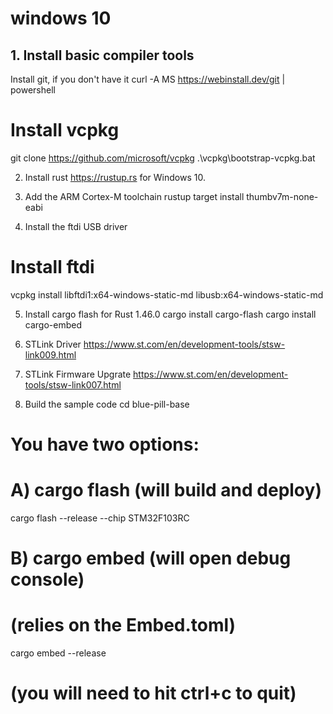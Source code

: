 # windows 10
## 1. Install basic compiler tools
Install git, if you don't have it
curl -A MS https://webinstall.dev/git | powershell

# Install vcpkg
git clone https://github.com/microsoft/vcpkg
.\vcpkg\bootstrap-vcpkg.bat

2. Install rust
https://rustup.rs for Windows 10.

3. Add the ARM Cortex-M toolchain
rustup target install thumbv7m-none-eabi

4. Install the ftdi USB driver
# Install ftdi
vcpkg install libftdi1:x64-windows-static-md libusb:x64-windows-static-md

5. Install cargo flash for Rust 1.46.0
cargo install cargo-flash
cargo install cargo-embed

6. STLink Driver
https://www.st.com/en/development-tools/stsw-link009.html

6. STLink Firmware Upgrate
https://www.st.com/en/development-tools/stsw-link007.html

7. Build the sample code
cd blue-pill-base

# You have two options:
# A) cargo flash (will build and deploy)
cargo flash --release --chip STM32F103RC

# B) cargo embed (will open debug console)
#    (relies on the Embed.toml)
cargo embed --release

#    (you will need to hit ctrl+c to quit)

